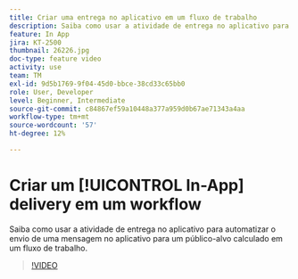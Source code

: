 ```yaml
---
title: Criar uma entrega no aplicativo em um fluxo de trabalho
description: Saiba como usar a atividade de entrega no aplicativo para automatizar o envio de uma mensagem no aplicativo para um público-alvo calculado em um fluxo de trabalho.
feature: In App
jira: KT-2500
thumbnail: 26226.jpg
doc-type: feature video
activity: use
team: TM
exl-id: 9d5b1769-9f04-45d0-bbce-38cd33c65bb0
role: User, Developer
level: Beginner, Intermediate
source-git-commit: c84867ef59a10448a377a959d0b67ae71343a4aa
workflow-type: tm+mt
source-wordcount: '57'
ht-degree: 12%

---
```


# Criar um [!UICONTROL In-App] delivery em um workflow

Saiba como usar a atividade de entrega no aplicativo para automatizar o envio de uma mensagem no aplicativo para um público-alvo calculado em um fluxo de trabalho.

>[!VIDEO](https://video.tv.adobe.com/v/26226?quality=12&learn=on)
